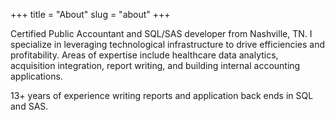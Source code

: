 +++
title = "About"
slug = "about"
+++

Certified Public Accountant and SQL/SAS developer from Nashville, TN. I specialize in leveraging technological infrastructure to drive efficiencies and profitability. Areas of expertise include healthcare data analytics, acquisition integration, report writing, and building internal accounting applications. 

13+ years of experience writing reports and application back ends in SQL and SAS.